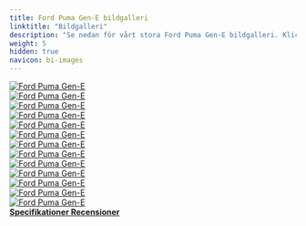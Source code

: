 ```yaml
---
title: Ford Puma Gen-E bildgalleri
linktitle: "Bildgalleri"
description: "Se nedan för vårt stora Ford Puma Gen-E bildgalleri. Klicka på bilderna för högupplösta versioner."
weight: 5
hidden: true
navicon: bi-images
---
```

<!-- markdownlint-disable MD033 -->
<div class="row" id ="my-gallery">
	<div class="pswp-grid-item col-6 col-md-4">
		<a href="https://media.evkx.net/multimedia/models/ford/puma/puma_gen-e/exterior_1.jpg"
data-pswp-src="https://media.evkx.net/multimedia/models/ford/puma/puma_gen-e/exterior_1.jpg"
data-pswp-width="3000"
data-pswp-height="2250" 
target="_blank">
			<img src="https://media.evkx.net/multimedia/models/ford/puma/puma_gen-e/exterior_1_xst.jpg" alt="Ford Puma Gen-E" class="img-fluid " />
		</a>
	</div>
	<div class="pswp-grid-item col-6 col-md-4">
		<a href="https://media.evkx.net/multimedia/models/ford/puma/puma_gen-e/exterior_2.jpg"
data-pswp-src="https://media.evkx.net/multimedia/models/ford/puma/puma_gen-e/exterior_2.jpg"
data-pswp-width="3000"
data-pswp-height="2250" 
target="_blank">
			<img src="https://media.evkx.net/multimedia/models/ford/puma/puma_gen-e/exterior_2_xst.jpg" alt="Ford Puma Gen-E" class="img-fluid " />
		</a>
	</div>
	<div class="pswp-grid-item col-6 col-md-4">
		<a href="https://media.evkx.net/multimedia/models/ford/puma/puma_gen-e/exterior_3.jpg"
data-pswp-src="https://media.evkx.net/multimedia/models/ford/puma/puma_gen-e/exterior_3.jpg"
data-pswp-width="3000"
data-pswp-height="2250" 
target="_blank">
			<img src="https://media.evkx.net/multimedia/models/ford/puma/puma_gen-e/exterior_3_xst.jpg" alt="Ford Puma Gen-E" class="img-fluid " />
		</a>
	</div>
	<div class="pswp-grid-item col-6 col-md-4">
		<a href="https://media.evkx.net/multimedia/models/ford/puma/puma_gen-e/exterior_4.jpg"
data-pswp-src="https://media.evkx.net/multimedia/models/ford/puma/puma_gen-e/exterior_4.jpg"
data-pswp-width="3000"
data-pswp-height="2250" 
target="_blank">
			<img src="https://media.evkx.net/multimedia/models/ford/puma/puma_gen-e/exterior_4_xst.jpg" alt="Ford Puma Gen-E" class="img-fluid " />
		</a>
	</div>
	<div class="pswp-grid-item col-6 col-md-4">
		<a href="https://media.evkx.net/multimedia/models/ford/puma/puma_gen-e/exterior_5.jpg"
data-pswp-src="https://media.evkx.net/multimedia/models/ford/puma/puma_gen-e/exterior_5.jpg"
data-pswp-width="3000"
data-pswp-height="2250" 
target="_blank">
			<img src="https://media.evkx.net/multimedia/models/ford/puma/puma_gen-e/exterior_5_xst.jpg" alt="Ford Puma Gen-E" class="img-fluid " />
		</a>
	</div>
	<div class="pswp-grid-item col-6 col-md-4">
		<a href="https://media.evkx.net/multimedia/models/ford/puma/puma_gen-e/exterior_6.jpg"
data-pswp-src="https://media.evkx.net/multimedia/models/ford/puma/puma_gen-e/exterior_6.jpg"
data-pswp-width="3000"
data-pswp-height="2250" 
target="_blank">
			<img src="https://media.evkx.net/multimedia/models/ford/puma/puma_gen-e/exterior_6_xst.jpg" alt="Ford Puma Gen-E" class="img-fluid " />
		</a>
	</div>
	<div class="pswp-grid-item col-6 col-md-4">
		<a href="https://media.evkx.net/multimedia/models/ford/puma/puma_gen-e/exterior_7.jpg"
data-pswp-src="https://media.evkx.net/multimedia/models/ford/puma/puma_gen-e/exterior_7.jpg"
data-pswp-width="3000"
data-pswp-height="2250" 
target="_blank">
			<img src="https://media.evkx.net/multimedia/models/ford/puma/puma_gen-e/exterior_7_xst.jpg" alt="Ford Puma Gen-E" class="img-fluid " />
		</a>
	</div>
	<div class="pswp-grid-item col-6 col-md-4">
		<a href="https://media.evkx.net/multimedia/models/ford/puma/puma_gen-e/headlights_1.jpg"
data-pswp-src="https://media.evkx.net/multimedia/models/ford/puma/puma_gen-e/headlights_1.jpg"
data-pswp-width="3000"
data-pswp-height="2250" 
target="_blank">
			<img src="https://media.evkx.net/multimedia/models/ford/puma/puma_gen-e/headlights_1_xst.jpg" alt="Ford Puma Gen-E" class="img-fluid " />
		</a>
	</div>
	<div class="pswp-grid-item col-6 col-md-4">
		<a href="https://media.evkx.net/multimedia/models/ford/puma/puma_gen-e/interior_1.jpg"
data-pswp-src="https://media.evkx.net/multimedia/models/ford/puma/puma_gen-e/interior_1.jpg"
data-pswp-width="3000"
data-pswp-height="2250" 
target="_blank">
			<img src="https://media.evkx.net/multimedia/models/ford/puma/puma_gen-e/interior_1_xst.jpg" alt="Ford Puma Gen-E" class="img-fluid " />
		</a>
	</div>
	<div class="pswp-grid-item col-6 col-md-4">
		<a href="https://media.evkx.net/multimedia/models/ford/puma/puma_gen-e/main_1.jpg"
data-pswp-src="https://media.evkx.net/multimedia/models/ford/puma/puma_gen-e/main_1.jpg"
data-pswp-width="3000"
data-pswp-height="2250" 
target="_blank">
			<img src="https://media.evkx.net/multimedia/models/ford/puma/puma_gen-e/main_1_xst.jpg" alt="Ford Puma Gen-E" class="img-fluid " />
		</a>
	</div>
	<div class="pswp-grid-item col-6 col-md-4">
		<a href="https://media.evkx.net/multimedia/models/ford/puma/puma_gen-e/screens_1.jpg"
data-pswp-src="https://media.evkx.net/multimedia/models/ford/puma/puma_gen-e/screens_1.jpg"
data-pswp-width="3000"
data-pswp-height="2200" 
target="_blank">
			<img src="https://media.evkx.net/multimedia/models/ford/puma/puma_gen-e/screens_1_xst.jpg" alt="Ford Puma Gen-E" class="img-fluid " />
		</a>
	</div>
	<div class="pswp-grid-item col-6 col-md-4">
		<a href="https://media.evkx.net/multimedia/models/ford/puma/puma_gen-e/trunk_1.jpg"
data-pswp-src="https://media.evkx.net/multimedia/models/ford/puma/puma_gen-e/trunk_1.jpg"
data-pswp-width="3000"
data-pswp-height="2086" 
target="_blank">
			<img src="https://media.evkx.net/multimedia/models/ford/puma/puma_gen-e/trunk_1_xst.jpg" alt="Ford Puma Gen-E" class="img-fluid " />
		</a>
	</div>
	<div class="pswp-grid-item col-6 col-md-4">
		<a href="https://media.evkx.net/multimedia/models/ford/puma/puma_gen-e/trunk_2.jpg"
data-pswp-src="https://media.evkx.net/multimedia/models/ford/puma/puma_gen-e/trunk_2.jpg"
data-pswp-width="3000"
data-pswp-height="2086" 
target="_blank">
			<img src="https://media.evkx.net/multimedia/models/ford/puma/puma_gen-e/trunk_2_xst.jpg" alt="Ford Puma Gen-E" class="img-fluid " />
		</a>
	</div>
</div>
<script type="module">
  import PhotoSwipeLightbox from '/js/photoswipe-lightbox.esm.js';
    const lightbox = new PhotoSwipeLightbox({
       gallery: '#my-gallery',
        children: 'a',
        pswpModule: () => import('/js/photoswipe.esm.js')
    });
lightbox.init();
</script>
<div class="mt-3 mb-3">
<a href="../specifications/" class="text-decoration-none text-black">
<strong><i class="bi-arrow-left"></i> Specifikationer </strong>
</a>
<a href="../reviews/" class="text-decoration-none text-black float-end">
<strong>Recensioner <i class="bi-arrow-right"></i></strong>
</a>
</div>
